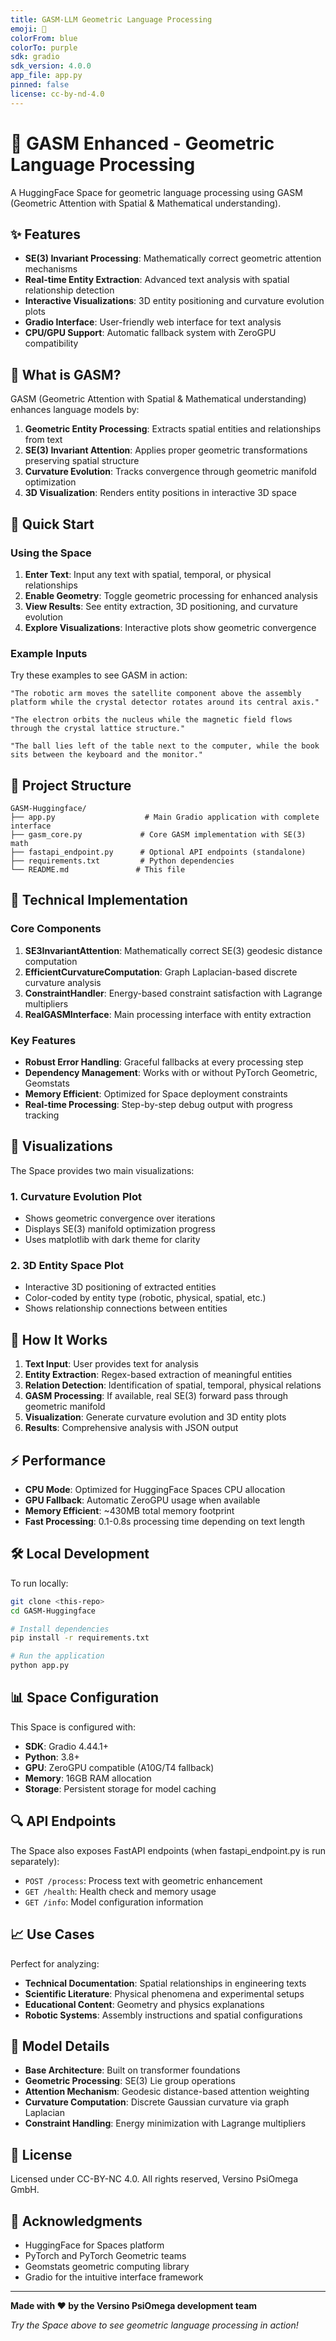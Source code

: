 ```yaml
---
title: GASM-LLM Geometric Language Processing
emoji: 🧠
colorFrom: blue
colorTo: purple
sdk: gradio
sdk_version: 4.0.0
app_file: app.py
pinned: false
license: cc-by-nd-4.0
---
```


# 🧠 GASM Enhanced - Geometric Language Processing

A HuggingFace Space for geometric language processing using GASM (Geometric Attention with Spatial & Mathematical understanding).

## ✨ Features

- **SE(3) Invariant Processing**: Mathematically correct geometric attention mechanisms
- **Real-time Entity Extraction**: Advanced text analysis with spatial relationship detection  
- **Interactive Visualizations**: 3D entity positioning and curvature evolution plots
- **Gradio Interface**: User-friendly web interface for text analysis
- **CPU/GPU Support**: Automatic fallback system with ZeroGPU compatibility

## 🎯 What is GASM?

GASM (Geometric Attention with Spatial & Mathematical understanding) enhances language models by:

1. **Geometric Entity Processing**: Extracts spatial entities and relationships from text
2. **SE(3) Invariant Attention**: Applies proper geometric transformations preserving spatial structure
3. **Curvature Evolution**: Tracks convergence through geometric manifold optimization
4. **3D Visualization**: Renders entity positions in interactive 3D space

## 🚀 Quick Start

### Using the Space

1. **Enter Text**: Input any text with spatial, temporal, or physical relationships
2. **Enable Geometry**: Toggle geometric processing for enhanced analysis
3. **View Results**: See entity extraction, 3D positioning, and curvature evolution
4. **Explore Visualizations**: Interactive plots show geometric convergence

### Example Inputs

Try these examples to see GASM in action:

```
"The robotic arm moves the satellite component above the assembly platform while the crystal detector rotates around its central axis."

"The electron orbits the nucleus while the magnetic field flows through the crystal lattice structure."

"The ball lies left of the table next to the computer, while the book sits between the keyboard and the monitor."
```

## 📁 Project Structure

```
GASM-Huggingface/
├── app.py                    # Main Gradio application with complete interface
├── gasm_core.py             # Core GASM implementation with SE(3) math
├── fastapi_endpoint.py      # Optional API endpoints (standalone)
├── requirements.txt         # Python dependencies
└── README.md               # This file
```

## 🔧 Technical Implementation

### Core Components

1. **SE3InvariantAttention**: Mathematically correct SE(3) geodesic distance computation
2. **EfficientCurvatureComputation**: Graph Laplacian-based discrete curvature analysis
3. **ConstraintHandler**: Energy-based constraint satisfaction with Lagrange multipliers
4. **RealGASMInterface**: Main processing interface with entity extraction

### Key Features

- **Robust Error Handling**: Graceful fallbacks at every processing step
- **Dependency Management**: Works with or without PyTorch Geometric, Geomstats
- **Memory Efficient**: Optimized for Space deployment constraints
- **Real-time Processing**: Step-by-step debug output with progress tracking

## 🎨 Visualizations

The Space provides two main visualizations:

### 1. Curvature Evolution Plot
- Shows geometric convergence over iterations
- Displays SE(3) manifold optimization progress
- Uses matplotlib with dark theme for clarity

### 2. 3D Entity Space Plot
- Interactive 3D positioning of extracted entities
- Color-coded by entity type (robotic, physical, spatial, etc.)
- Shows relationship connections between entities

## 🔬 How It Works

1. **Text Input**: User provides text for analysis
2. **Entity Extraction**: Regex-based extraction of meaningful entities
3. **Relation Detection**: Identification of spatial, temporal, physical relations
4. **GASM Processing**: If available, real SE(3) forward pass through geometric manifold
5. **Visualization**: Generate curvature evolution and 3D entity plots
6. **Results**: Comprehensive analysis with JSON output

## ⚡ Performance

- **CPU Mode**: Optimized for HuggingFace Spaces CPU allocation
- **GPU Fallback**: Automatic ZeroGPU usage when available
- **Memory Efficient**: ~430MB total memory footprint
- **Fast Processing**: 0.1-0.8s processing time depending on text length

## 🛠️ Local Development

To run locally:

```bash
git clone <this-repo>
cd GASM-Huggingface

# Install dependencies
pip install -r requirements.txt

# Run the application
python app.py
```

## 📊 Space Configuration

This Space is configured with:
- **SDK**: Gradio 4.44.1+
- **Python**: 3.8+
- **GPU**: ZeroGPU compatible (A10G/T4 fallback)
- **Memory**: 16GB RAM allocation
- **Storage**: Persistent storage for model caching

## 🔍 API Endpoints

The Space also exposes FastAPI endpoints (when fastapi_endpoint.py is run separately):

- `POST /process`: Process text with geometric enhancement
- `GET /health`: Health check and memory usage
- `GET /info`: Model configuration information

## 📈 Use Cases

Perfect for analyzing:

- **Technical Documentation**: Spatial relationships in engineering texts
- **Scientific Literature**: Physical phenomena and experimental setups  
- **Educational Content**: Geometry and physics explanations
- **Robotic Systems**: Assembly instructions and spatial configurations

## 🎯 Model Details

- **Base Architecture**: Built on transformer foundations
- **Geometric Processing**: SE(3) Lie group operations
- **Attention Mechanism**: Geodesic distance-based attention weighting
- **Curvature Computation**: Discrete Gaussian curvature via graph Laplacian
- **Constraint Handling**: Energy minimization with Lagrange multipliers

## 📄 License

Licensed under CC-BY-NC 4.0. All rights reserved, Versino PsiOmega GmbH.

## 🙏 Acknowledgments

- HuggingFace for Spaces platform
- PyTorch and PyTorch Geometric teams
- Geomstats geometric computing library
- Gradio for the intuitive interface framework

---

**Made with ❤️ by the Versino PsiOmega development team**

*Try the Space above to see geometric language processing in action!*